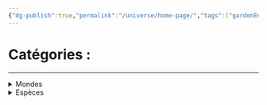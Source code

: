 ```yaml
---
{"dg-publish":true,"permalink":"/universe/home-page/","tags":["gardenEntry"]}
---
```


# Catégories :
---

<details class="callout foldable" data-callout="foldable">   <summary class="callout-title"> Mondes </summary>
<p>Liste des mondes répertoriés</p>

<div class="transclusion internal-embed is-loaded"><div class="markdown-embed">



<ul><span></span><li><a href="Universe/Mondes/Abysses/Abysses.md" data-href="Universe/Mondes/Abysses/Abysses.md" class="internal-link">Abysses</a><ul><li><a href="Universe/Mondes/Abysses/Asalvadah.md" data-href="Universe/Mondes/Abysses/Asalvadah.md" class="internal-link">Asalvadah</a></li><li><a href="Universe/Mondes/Abysses/Nedenfor.md" data-href="Universe/Mondes/Abysses/Nedenfor.md" class="internal-link">Nedenfor</a></li></ul></li><li><a href="Universe/Mondes/Stellaire/Espaces/Espace 1.md" data-href="Universe/Mondes/Stellaire/Espaces/Espace 1.md" class="internal-link">Espace 1</a><ul><li><a href="Universe/Mondes/Stellaire/Galaxies/Voie Lactée.md" data-href="Universe/Mondes/Stellaire/Galaxies/Voie Lactée.md" class="internal-link">Voie Lactée</a><ul><li><a href="Universe/Mondes/Stellaire/Planètes/Terra.md" data-href="Universe/Mondes/Stellaire/Planètes/Terra.md" class="internal-link">Terra</a></li></ul></li></ul></li></ul>

</div></div>

  </div> </details>

<details class="callout foldable" data-callout="foldable">   <summary class="callout-title"> Espèces </summary>
<p>Liste des espèces répertoriés</p>

<div class="transclusion internal-embed is-loaded"><div class="markdown-embed">



<ul><span></span><li><a href="Universe/Espèces/- Espèces classifiées -.md" data-href="Universe/Espèces/- Espèces classifiées -.md" class="internal-link">- Espèces classifiées -</a></li><li><a href="Universe/Espèces/Deus Ex Lumina.md" data-href="Universe/Espèces/Deus Ex Lumina.md" class="internal-link">Deus Ex Lumina</a></li><li><a href="Universe/Espèces/Nimeonid.md" data-href="Universe/Espèces/Nimeonid.md" class="internal-link">Nimeonid</a></li><li><a href="Universe/Espèces/Sivers.md" data-href="Universe/Espèces/Sivers.md" class="internal-link">Sivers</a></li></ul>

</div></div>

  </div> </details>




